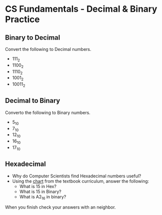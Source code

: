 # CS Fundamentals - Decimal & Binary Practice

## Binary to Decimal

Convert the following to Decimal numbers.

- 111<sub>2</sub>
- 1100<sub>2</sub>
- 1110<sub>2</sub>
- 1001<sub>2</sub>
- 10011<sub>2</sub>

## Decimal to Binary

Converto the following to Binary numbers.

- 5<sub>10</sub>
- 7<sub>10</sub>
- 12<sub>10</sub>
- 16<sub>10</sub>
- 17<sub>10</sub>

## Hexadecimal

- Why do Computer Scientists find Hexadecimal numbers useful? 
- Using the [chart](https://github.com/Ada-Developers-Academy/textbook-curriculum/blob/master/04-cs-fundamentals/classroom/Binary.md) from the textbook curriculum, answer the following:
  - What is 15 in Hex?
  - What is 15 in Binary?
  - What is A2<sub>16</sub> in binary?

When you finish check your answers with an neighbor.

